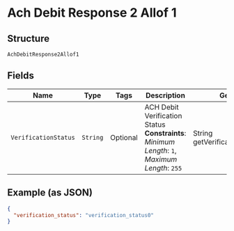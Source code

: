 
# Ach Debit Response 2 Allof 1

## Structure

`AchDebitResponse2Allof1`

## Fields

| Name | Type | Tags | Description | Getter | Setter |
|  --- | --- | --- | --- | --- | --- |
| `VerificationStatus` | `String` | Optional | ACH Debit Verification Status<br>**Constraints**: *Minimum Length*: `1`, *Maximum Length*: `255` | String getVerificationStatus() | setVerificationStatus(String verificationStatus) |

## Example (as JSON)

```json
{
  "verification_status": "verification_status0"
}
```

